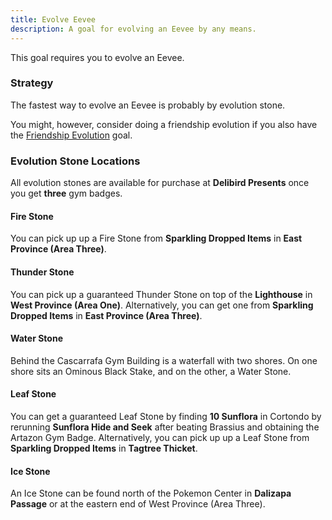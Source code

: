 ```yaml
---
title: Evolve Eevee
description: A goal for evolving an Eevee by any means.
---
```


This goal requires you to evolve an Eevee.

### Strategy

The fastest way to evolve an Eevee is probably by evolution stone.

<!-- TODO: add reference for friendship evolution -->

You might, however, consider doing a friendship evolution if you also have the [Friendship Evolution](#) goal.

### Evolution Stone Locations

All evolution stones are available for purchase at **Delibird Presents** once you get **three** gym badges.

#### Fire Stone

You can pick up up a Fire Stone from **Sparkling Dropped Items** in **East Province (Area Three)**.

#### Thunder Stone

You can pick up a guaranteed Thunder Stone on top of the **Lighthouse** in **West Province (Area One)**.
Alternatively, you can get one from **Sparkling Dropped Items** in **East Province (Area Three)**.

#### Water Stone

Behind the Cascarrafa Gym Building is a waterfall with two shores.
On one shore sits an Ominous Black Stake, and on the other, a Water Stone.

#### Leaf Stone

You can get a guaranteed Leaf Stone by finding **10 Sunflora** in Cortondo by rerunning **Sunflora Hide and Seek** after beating Brassius and obtaining the Artazon Gym Badge.
Alternatively, you can pick up up a Leaf Stone from **Sparkling Dropped Items** in **Tagtree Thicket**.

#### Ice Stone

An Ice Stone can be found north of the Pokemon Center in **Dalizapa Passage** or at the eastern end of West Province (Area Three).
